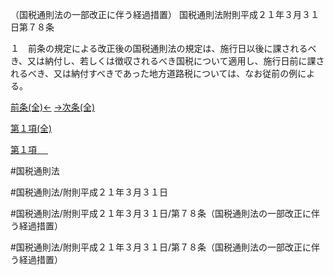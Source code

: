 （国税通則法の一部改正に伴う経過措置）
国税通則法附則平成２１年３月３１日第７８条

１　前条の規定による改正後の国税通則法の規定は、施行日以後に課されるべき、又は納付し、若しくは徴収されるべき国税について適用し、施行日前に課されるべき、又は納付すべきであった地方道路税については、なお従前の例による。

[前条(全)←](国税通則法＿＿＿＿附則平成２１年３月３１日第１条_.md)    [→次条(全)](国税通則法＿＿＿＿附則平成２１年３月３１日第１０１条_.md)

[第１項(全)](国税通則法＿＿＿＿附則平成２１年３月３１日第７８条第１項_.md)  

[第１項 　 ](国税通則法＿＿＿＿附則平成２１年３月３１日第７８条第１項.md)  

#国税通則法

#国税通則法/附則平成２１年３月３１日

#国税通則法/附則平成２１年３月３１日/第７８条（国税通則法の一部改正に伴う経過措置）

#国税通則法/附則平成２１年３月３１日/第７８条（国税通則法の一部改正に伴う経過措置）

